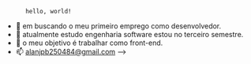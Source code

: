           hello, world!

- 🔭 em buscando o meu primeiro emprego como desenvolvedor.
- 🌱 atualmente estudo engenharia software estou no terceiro semestre.
- 👯 o meu objetivo é trabalhar como front-end.
- 📫 alanjpb250484@gmail.com
-->

